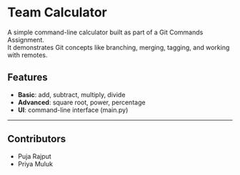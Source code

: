 # Team Calculator

A simple command-line calculator built as part of a Git Commands Assignment.  
It demonstrates Git concepts like branching, merging, tagging, and working with remotes.

## Features
- **Basic**: add, subtract, multiply, divide  
- **Advanced**: square root, power, percentage  
- **UI**: command-line interface (main.py)

---

## Contributors
- Puja Rajput
- Priya Muluk
